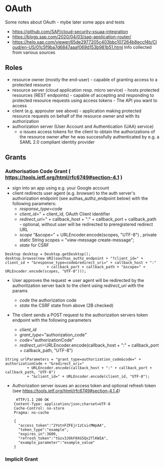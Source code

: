 # OAuth
Some notes about OAuth - mybe later some apps and tests
* https://github.com/SAP/cloud-security-xsuaa-integration
* https://blogs.sap.com/2020/04/03/sap-application-router/
* https://help.sap.com/viewer/65de2977205c403bbc107264b8eccf4b/Cloud/en-US/01c5f9ba7d6847aaaf069d153b981b51.html
Info collected from various sources
## Roles
* resource owner (mostly the end-user) - capable of granting access to a protected resource 
* resource server (cloud application resp. micro service) - hosts protected resources (REST endpoints) - capable of accepting and responding to protected resource requests using access tokens - The API you want to access
* client (e.g. approuter see above) - application making protected resource requests on behalf of the resource owner and with its authorization
* authorization server (User Account and Authentication (UAA) service) 
  * o	issues access tokens for the client to obtain the authorizations of the resource owner after he was successfully authenticated by e.g. a SAML 2.0 compliant identity provider
## Grants
### Authorisation Code Grant ( https://tools.ietf.org/html/rfc6749#section-4.1 )
* sign into an app using e.g. your Google account
* client redirects user agent (e.g. browser) to the auth server's authorization endpoint (see authas_authz_endpoint below) with the following parameters:
  * *response_type*=code
  * *client_id*=" + client_id, OAuth Client identifier
  * *redirect_uri*=" + callback_host + ":" + callback_port + callback_path - optional, without user will be redirected to preregistered redirect URL
  * *scope* "&scope=" + URLEncoder.encode(scopes, "UTF-8") , private static String scopes = "view-message create-message";
  * *state* for CSRF
  
 ```
Desktop desktop = Desktop.getDesktop();
desktop.browse(new URI(oauthas_authz_endpoint + "?client_id=" + client_id + "&response_type=code&redirect_uri=" + callback_host + ":"
                    + callback_port + callback_path + "&scope=" + URLEncoder.encode(scopes, "UTF-8")));
 ```
* User approves the request => user agent will be redirected by the authoritzation server back to the client using *redirect_uri* with the params 
  * *code* the authorization code
  * *state* the CSRF state from above (2B checked)
  
* The client sends a POST request to the authorization servers token endpoint with the following parameters
  * *client_id*
  * *grant_type*="authorization_code"
  * *code*="authorizationCode"
  * *redirect_uri*=URLEncoder.encode(callback_host + ":" + callback_port + callback_path, "UTF-8")

```
String urlParameters = "grant_type=authorization_code&code=" + authorizationCode + "&redirect_uri="
          + URLEncoder.encode(callback_host + ":" + callback_port + callback_path, "UTF-8") 
          + "&client_id=" + URLEncoder.encode(client_id, "UTF-8");
```
* Authorization server issues an access token and optional refresh
   token (see https://tools.ietf.org/html/rfc6749#section-4.1.4)
 ```
      HTTP/1.1 200 OK
     Content-Type: application/json;charset=UTF-8
     Cache-Control: no-store
     Pragma: no-cache

     {
       "access_token":"2YotnFZFEjr1zCsicMWpAA",
       "token_type":"example",
       "expires_in":3600,
       "refresh_token":"tGzv3JOkF0XG5Qx2TlKWIA",
       "example_parameter":"example_value"
     }

 ```
### Implicit Grant
    
  


